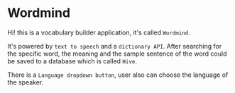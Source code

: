 # Wordmind

Hi! this is a vocabulary builder application, it's called `Wordmind`. 

It's powered by `text to speech` and a `dictionary API`. After searching for the specific word,
the meaning and the sample sentence of the word could be saved to a database which is called `Hive`.

There is a `Language dropdown button`, user also can choose the language of the speaker.

